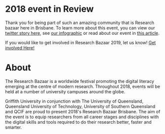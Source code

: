 # 2018 event in Review

Thank you for being part of such an amazing community that is Research bazaar here in Brisbane. To learn more about this event, you can view our [twitter story here](http://wke.lt/w/s/sEaVF), see [our infographic](ResbazInfo.pdf) or read about our event in [this article](https://wp.me/p2xRAO-1jA).

<p>If you would like to get involved in Research Bazaar 2019, let us know! <a href='https://goo.gl/forms/CnAovnbmlSkEAy5I3'>Get involved Here!</a></p>

# About

The Research Bazaar is a worldwide festival promoting the digital literacy emerging at the centre of modern research. Throughout 2018, events will be held at a number of university campuses around the globe.

Griffith University in conjunction with The University of Queensland, Queensland University of Technology, University of Southern Queensland and QCIF are proud to present 2018's Research Bazaar Brisbane. The aim of the event is to equip researchers from all career stages and disciplines with the digital skills and tools required to do their research better, faster and smarter.
